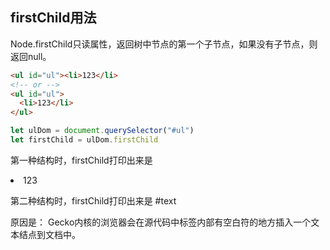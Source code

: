 ## firstChild用法

Node.firstChild只读属性，返回树中节点的第一个子节点，如果没有子节点，则返回null。

```html
<ul id="ul"><li>123</li>
<!-- or -->
<ul id="ul">
  <li>123</li>    
</ul>
```

```javascript
let ulDom = document.querySelector("#ul")
let firstChild = ulDom.firstChild
```

第一种结构时，firstChild打印出来是  <li>123</li>

第二种结构时，firstChild打印出来是 #text

原因是： Gecko内核的浏览器会在源代码中标签内部有空白符的地方插入一个文本结点到文档中。

